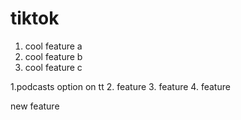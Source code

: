 # tiktok

1. cool feature a 
2. cool feature b 
3. cool feature c

1.podcasts option on tt
2. feature 
3. feature 
4. feature


new feature 



